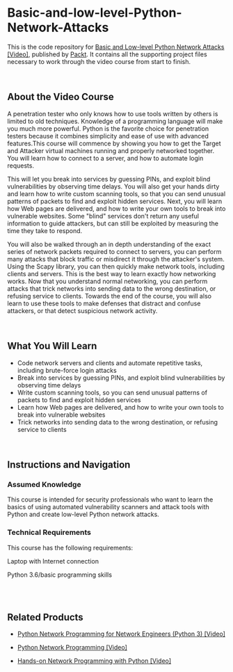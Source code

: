 # Basic-and-low-level-Python-Network-Attacks

This is the code repository for [Basic and Low-level Python Network Attacks [Video]](https://prod.packtpub.com/in/networking-and-servers/basic-and-low-level-python-network-attacks-video), published by [Packt](https://www.packtpub.com/?utm_source=github). It contains all the supporting project files necessary to work through the video course from start to finish.


 


## About the Video Course

A penetration tester who only knows how to use tools written by others is limited to old techniques. Knowledge of a programming language will make you much more powerful. Python is the favorite choice for penetration testers because it combines simplicity and ease of use with advanced features.This course will commence by showing you how to get the Target and Attacker virtual machines running and properly networked together. You will learn how to connect to a server, and how to automate login requests. 

This will let you break into services by guessing PINs, and exploit blind vulnerabilities by observing time delays. You will also get your hands dirty and learn how to write custom scanning tools, so that you can send unusual patterns of packets to find and exploit hidden services. Next, you will learn how Web pages are delivered, and how to write your own tools to break into vulnerable websites. Some "blind" services don't return any useful information to guide attackers, but can still be exploited by measuring the time they take to respond. 

You will also be walked through an in depth understanding of the exact series of network packets required to connect to servers, you can perform many attacks that block traffic or misdirect it through the attacker's system. Using the Scapy library, you can then quickly make network tools, including clients and servers. This is the best way to learn exactly how networking works. Now that you understand normal networking, you can perform attacks that trick networks into sending data to the wrong destination, or refusing service to clients. Towards the end of the course, you will also learn to use these tools to make defenses that distract and confuse attackers, or that detect suspicious network activity.


 


<H2>What You Will Learn</H2>

<DIV class=book-info-will-learn-text>

<UL>

<LI> Code network servers and clients and automate repetitive tasks, including brute-force login attacks

<LI> Break into services by guessing PINs, and exploit blind vulnerabilities by observing time delays

<LI> Write custom scanning tools, so you can send unusual patterns of packets to find and exploit hidden services

<LI> Learn how Web pages are delivered, and how to write your own tools to break into vulnerable websites

<LI> Trick networks into sending data to the wrong destination, or refusing service to clients

</LI></UL></DIV>


 


## Instructions and Navigation

### Assumed Knowledge

This course is intended for security professionals who want to learn the basics of using automated vulnerability scanners and attack tools with Python and create low-level Python network attacks.

### Technical Requirements

This course has the following requirements:<br/>

Laptop with Internet connection <br/>


Python 3.6/basic programming skills <br/> 


 




## Related Products

* [Python Network Programming for Network Engineers (Python 3) [Video]](https://prod.packtpub.com/in/application-development/python-network-programming-network-engineers-python-3-video)



* [Python Network Programming [Video]](https://prod.packtpub.com/in/networking-and-servers/python-network-programming-video)




* [Hands-on Network Programming with Python [Video]](https://prod.packtpub.com/in/networking-and-servers/hands-network-programming-python-video-0)
